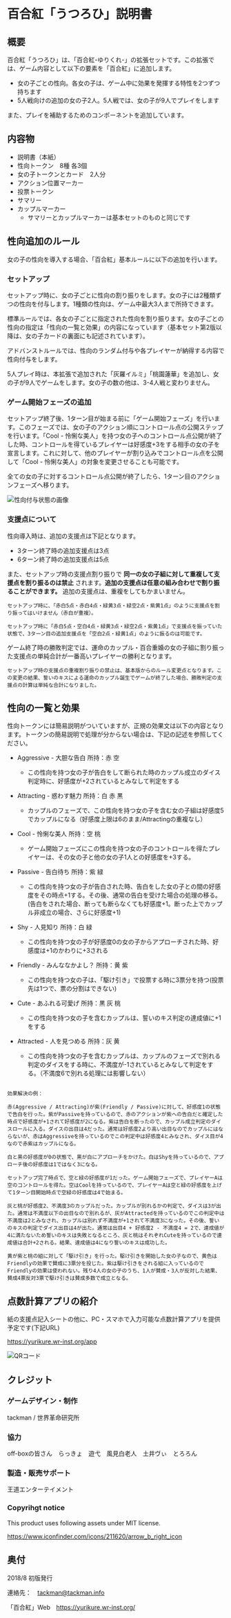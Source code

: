 # 百合紅「うつろひ」説明書

## 概要

百合紅「うつろひ」は、「百合紅-ゆりくれ-」の拡張セットです。この拡張では、ゲーム内容として以下の要素を「百合紅」に追加します。

- 女の子ごとの性向。各女の子は、ゲーム中に効果を発揮する特性を2つずつ持ちます
- 5人戦向けの追加の女の子2人。5人戦では、女の子が9人でプレイをします

また、プレイを補助するためのコンポーネントを追加しています。

## 内容物

- 説明書（本紙）
- 性向トークン　8種 各3個
- 女の子トークンとカード　2人分
- アクション位置マーカー
- 投票トークン
- サマリー
- カップルマーカー
  - サマリーとカップルマーカーは基本セットのものと同じです

## 性向追加のルール

女の子の性向を導入する場合、「百合紅」基本ルールに以下の追加を行います。

### セットアップ

セットアップ時に、女の子ごとに性向の割り振りをします。女の子には2種類ずつの性向を付与します。1種類の性向は、ゲーム中最大3人まで所持できます。

標準ルールでは、各女の子ごとに指定された性向を割り振ります。女の子ごとの性向の指定は「性向の一覧と効果」の内容になっています（基本セット第2版以降は、女の子カードの裏面にも記述されています）。

アドバンストルールでは、性向のランダム付与や各プレイヤーが納得する内容で性向付与をします。

5人プレイ時は、本拡張で追加された「灰羅イルミ」「桃園蓮華」を追加し、女の子が9人でゲームをします。女の子の数の他は、3-4人戦と変わりません。

### ゲーム開始フェーズの追加

セットアップ終了後、1ターン目が始まる前に「ゲーム開始フェーズ」を行います。このフェーズでは、女の子のアクション順にコントロール点の公開ステップを行います。「Cool - 怜悧な美人」を持つ女の子へのコントロール点公開が終了した時、コントロールを得ているプレイヤーは好感度+3をする相手の女の子を宣言します。これに対して、他のプレイヤーが割り込みでコントロール点を公開して「Cool - 怜悧な美人」の対象を変更させることも可能です。

全ての女の子に対するコントロール点公開が終了したら、1ターン目のアクションフェーズへ移ります。

![性向付与状態の画像](img/seikou.png)

### 支援点について

性向導入時は、追加の支援点は下記となります。

- 3ターン終了時の追加支援点は3点
- 6ターン終了時の追加支援点は5点

また、セットアップ時の支援点割り振りで **同一の女の子組に対して重複して支援点を割り振るのは禁止** されます。**追加の支援点は任意の組み合わせで割り振ることができます。** 追加の支援点は、重複をしてもかまいません。

```plaintext
セットアップ時に、「赤白5点・赤白4点・緑黄3点・緑空2点・紫黄1点」のように支援点を割り振ってはいけません（赤白が重複）。

セットアップ時に「赤白5点・空白4点・緑黄3点・緑空2点・紫黄1点」で支援点を振っていた状態で、3ターン目の追加支援点を「空白2点・緑黄1点」のように振るのは可能です。
```

ゲーム終了時の勝敗判定では、運命のカップル・百合重婚の女の子組に割り振った支援点の単純合計が一番高いプレイヤーの勝利となります。

```plaintext
セットアップ時の支援点の重複割り振りの禁止は、基本版からのルール変更点となります。この変更の結果、誓いのキスによる運命のカップル誕生でゲームが終了した場合、勝敗判定の支援点の計算は単純な合計になりました。
```

## 性向の一覧と効果

性向トークンには簡易説明がついていますが、正規の効果文は以下の内容となります。トークンの簡易説明で処理が分からない場合は、下記の記述を参照してください。

- Aggressive - 大胆な告白 所持：赤 空
  - この性向を持つ女の子が告白をして断られた時のカップル成立のダイス判定時に、好感度が+2されているとみなして判定をする

- Attracting - 惑わす魅力 所持：白 赤 黒
  - カップルのフェーズで、この性向を持つ女の子を含む女の子組は好感度5でカップルになる（好感度上限は6のまま/Attractingの重複なし）

- Cool - 怜悧な美人 所持：空 桃
  - ゲーム開始フェーズにこの性向を持つ女の子のコントロールを得たプレイヤーは、その女の子と他の女の子1人との好感度を+3する。

- Passive - 告白待ち 所持：紫 緑
  - この性向を持つ女の子が告白された時、告白をした女の子との間の好感度をその時点+1する。その後、通常の告白を受けた場合の処理の移る。(告白をされた場合、断っても断らなくても好感度+1。断った上でカップル非成立の場合、さらに好感度+1)

- Shy - 人見知り 所持：白 緑
  - この性向を持つ女の子が好感度0の女の子からアプローチされた時、好感度は+1のかわりに+3される

- Friendly - みんななかよし？ 所持：黄 紫
  - この性向を持つ女の子は、「駆け引き」で投票する時に3票分を持つ(投票先は1つで、票の分割はできない)

- Cute - あふれる可愛げ 所持：黒 灰 桃
  - この性向を持つ女の子を含むカップルは、誓いのキス判定の達成値に+1をする

- Attracted - 人を見つめる 所持：灰 黄
  - この性向を持つ女の子を含むカップルは、カップルのフェーズで別れる判定のダイスをする時に、不満度が-1されているとみなして判定をする。（不満度6で別れる処理には影響しない）

```plaintext

効果解決の例：

赤(Aggressive / Attracting)が紫(Friendly / Passive)に対して、好感度1の状態で告白を行った。紫がPassiveを持っているので、赤のアクションが紫への告白だと確定した時点で好感度が+1されて好感度が2になる。紫は告白を断ったので、カップル成立判定のダイスロールに入る。ダイスの出目は4だった。通常は好感度2より高い出目なのでカップルにはならないが、赤はAggressiveを持っているのでこの判定中は好感度4とみなされ、ダイス目が4なので赤紫はカップルになる。

白と黒の好感度が0の状態で、黒が白にアプローチをかけた。白はShyを持っているので、アプローチ後の好感度は1ではなく3になる。

セットアップ完了時点で、空と緑の好感度が1だった。ゲーム開始フェーズで、プレイヤーAは空のコントロールを得た。空はCoolを持っているので、プレイヤーAは空と緑の好感度を上げて1ターン目開始時点で空緑の好感度は4で始まる。

灰と桃が好感度2、不満度3のカップルだった。カップルが別れるかの判定で、ダイスは3が出た。通常は不満度以下の出目なので別れるが、灰がAttractedを持っているのでこの判定中は不満度は2とみなされ、カップルは別れず不満度が+1されて不満度3になった。その後、誓いのキスの判定でダイス出目は4が出た。通常は出目4 + 好感度2 - 不満度4 = 2で、達成値が4に満たないため誓いのキスは失敗となるところ、灰と桃はそれぞれCuteを持っているので達成値は合計+2される。結果、達成値は4になり誓いのキスは成功した。

黄が紫と桃の組に対して「駆け引き」を行った。駆け引きを開始した女の子なので、黄色はFriendlyの効果で賛成に3票分を投じた。紫は駆け引きをされる組に入っているのでFriendlyの効果は使われない。残り4人の女の子のうち、1人が賛成・3人が反対した結果、賛成4票反対3票で駆け引きは賛成多数で成立となる。

```

## 点数計算アプリの紹介

紙の支援点記入シートの他に、PC・スマホで入力可能な点数計算アプリを提供予定です(下記URL)

<https://yurikure.wr-inst.org/app>

![QRコード](img/app-qr.png)

## クレジット

### ゲームデザイン・制作

tackman / 世界革命研究所

### 協力

off-boxの皆さん　らっきょ　遊弋　風見白老人　土井ヴぃ　とろろん

### 製造・販売サポート

王道エンターテイメント

### Copyrihgt notice

This product uses following assets under MIT license.

<https://www.iconfinder.com/icons/211620/arrow_b_right_icon>

## 奥付

2018/8 初版発行

連絡先：　tackman@tackman.info

「百合紅」Web　<https://yurikure.wr-inst.org/>